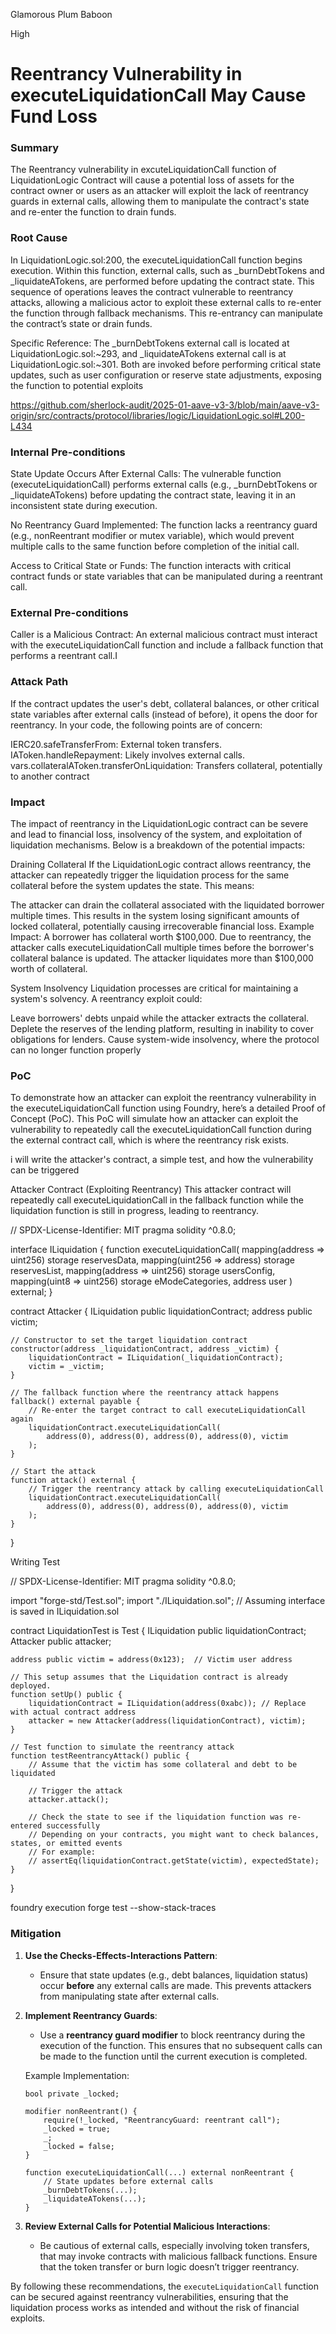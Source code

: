 Glamorous Plum Baboon

High

# Reentrancy Vulnerability in executeLiquidationCall May Cause Fund Loss

### Summary

The Reentrancy vulnerability in excuteLiquidationCall function of LiquidationLogic Contract will cause a potential loss of assets for the contract owner or users as an attacker will exploit the lack of reentrancy guards in external calls, allowing them to manipulate the contract's state and re-enter the function to drain funds.

### Root Cause
In LiquidationLogic.sol:200, the executeLiquidationCall function begins execution. Within this function, external calls, such as _burnDebtTokens and _liquidateATokens, are performed before updating the contract state. This sequence of operations leaves the contract vulnerable to reentrancy attacks, allowing a malicious actor to exploit these external calls to re-enter the function through fallback mechanisms. This re-entrancy can manipulate the contract’s state or drain funds.

Specific Reference:
The _burnDebtTokens external call is located at LiquidationLogic.sol:~293, and _liquidateATokens external call is at LiquidationLogic.sol:~301. Both are invoked before performing critical state updates, such as user configuration or reserve state adjustments, exposing the function to potential exploits

https://github.com/sherlock-audit/2025-01-aave-v3-3/blob/main/aave-v3-origin/src/contracts/protocol/libraries/logic/LiquidationLogic.sol#L200-L434

### Internal Pre-conditions

State Update Occurs After External Calls:
The vulnerable function (executeLiquidationCall) performs external calls (e.g., _burnDebtTokens or _liquidateATokens) before updating the contract state, leaving it in an inconsistent state during execution.

No Reentrancy Guard Implemented:
The function lacks a reentrancy guard (e.g., nonReentrant modifier or mutex variable), which would prevent multiple calls to the same function before completion of the initial call.

Access to Critical State or Funds:
The function interacts with critical contract funds or state variables that can be manipulated during a reentrant call.

### External Pre-conditions

Caller is a Malicious Contract:
An external malicious contract must interact with the executeLiquidationCall function and include a fallback function that performs a reentrant call.I

### Attack Path

If the contract updates the user's debt, collateral balances, or other critical state variables after external calls (instead of before), it opens the door for reentrancy. In your code, the following points are of concern:

IERC20.safeTransferFrom: External token transfers.
IAToken.handleRepayment: Likely involves external calls.
vars.collateralAToken.transferOnLiquidation: Transfers collateral, potentially to another contract

### Impact

The impact of reentrancy in the LiquidationLogic contract can be severe and lead to financial loss, insolvency of the system, and exploitation of liquidation mechanisms. Below is a breakdown of the potential impacts:

Draining Collateral
If the LiquidationLogic contract allows reentrancy, the attacker can repeatedly trigger the liquidation process for the same collateral before the system updates the state. This means:

The attacker can drain the collateral associated with the liquidated borrower multiple times.
This results in the system losing significant amounts of locked collateral, potentially causing irrecoverable financial loss.
Example Impact:
A borrower has collateral worth $100,000.
Due to reentrancy, the attacker calls executeLiquidationCall multiple times before the borrower's collateral balance is updated.
The attacker liquidates more than $100,000 worth of collateral.

 System Insolvency
Liquidation processes are critical for maintaining a system's solvency. A reentrancy exploit could:

Leave borrowers' debts unpaid while the attacker extracts the collateral.
Deplete the reserves of the lending platform, resulting in inability to cover obligations for lenders.
Cause system-wide insolvency, where the protocol can no longer function properly

### PoC

To demonstrate how an attacker can exploit the reentrancy vulnerability in the executeLiquidationCall function using Foundry, here’s a detailed Proof of Concept (PoC). This PoC will simulate how an attacker can exploit the vulnerability to repeatedly call the executeLiquidationCall function during the external contract call, which is where the reentrancy risk exists.

i will write the attacker's contract, a simple test, and how the vulnerability can be triggered

Attacker Contract (Exploiting Reentrancy)
This attacker contract will repeatedly call executeLiquidationCall in the fallback function while the liquidation function is still in progress, leading to reentrancy.

// SPDX-License-Identifier: MIT
pragma solidity ^0.8.0;

interface ILiquidation {
    function executeLiquidationCall(
        mapping(address => uint256) storage reservesData,
        mapping(uint256 => address) storage reservesList,
        mapping(address => uint256) storage usersConfig,
        mapping(uint8 => uint256) storage eModeCategories,
        address user
    ) external;
}

contract Attacker {
    ILiquidation public liquidationContract;
    address public victim;
    
    // Constructor to set the target liquidation contract
    constructor(address _liquidationContract, address _victim) {
        liquidationContract = ILiquidation(_liquidationContract);
        victim = _victim;
    }

    // The fallback function where the reentrancy attack happens
    fallback() external payable {
        // Re-enter the target contract to call executeLiquidationCall again
        liquidationContract.executeLiquidationCall(
            address(0), address(0), address(0), address(0), victim
        );
    }

    // Start the attack
    function attack() external {
        // Trigger the reentrancy attack by calling executeLiquidationCall
        liquidationContract.executeLiquidationCall(
            address(0), address(0), address(0), address(0), victim
        );
    }
}

Writing Test

// SPDX-License-Identifier: MIT
pragma solidity ^0.8.0;

import "forge-std/Test.sol";
import "./ILiquidation.sol";  // Assuming interface is saved in ILiquidation.sol

contract LiquidationTest is Test {
    ILiquidation public liquidationContract;
    Attacker public attacker;
    
    address public victim = address(0x123);  // Victim user address

    // This setup assumes that the Liquidation contract is already deployed.
    function setUp() public {
        liquidationContract = ILiquidation(address(0xabc)); // Replace with actual contract address
        attacker = new Attacker(address(liquidationContract), victim);
    }

    // Test function to simulate the reentrancy attack
    function testReentrancyAttack() public {
        // Assume that the victim has some collateral and debt to be liquidated
        
        // Trigger the attack
        attacker.attack();
        
        // Check the state to see if the liquidation function was re-entered successfully
        // Depending on your contracts, you might want to check balances, states, or emitted events
        // For example:
        // assertEq(liquidationContract.getState(victim), expectedState);
    }
}

foundry execution
forge test --show-stack-traces


### Mitigation

1. **Use the Checks-Effects-Interactions Pattern**: 
   - Ensure that state updates (e.g., debt balances, liquidation status) occur **before** any external calls are made. This prevents attackers from manipulating state after external calls.
   
2. **Implement Reentrancy Guards**:
   - Use a **reentrancy guard modifier** to block reentrancy during the execution of the function. This ensures that no subsequent calls can be made to the function until the current execution is completed.
   
   Example Implementation:
   ```solidity
   bool private _locked;

   modifier nonReentrant() {
       require(!_locked, "ReentrancyGuard: reentrant call");
       _locked = true;
       _;
       _locked = false;
   }

   function executeLiquidationCall(...) external nonReentrant {
       // State updates before external calls
       _burnDebtTokens(...);
       _liquidateATokens(...);
   }
   ```

3. **Review External Calls for Potential Malicious Interactions**:
   - Be cautious of external calls, especially involving token transfers, that may invoke contracts with malicious fallback functions. Ensure that the token transfer or burn logic doesn’t trigger reentrancy.


By following these recommendations, the `executeLiquidationCall` function can be secured against reentrancy vulnerabilities, ensuring that the liquidation process works as intended and without the risk of financial exploits.